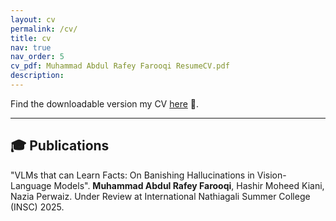 ```yaml
---
layout: cv
permalink: /cv/
title: cv
nav: true
nav_order: 5
cv_pdf: Muhammad Abdul Rafey Farooqi ResumeCV.pdf
description:
---
```


Find the downloadable version my CV [here](Muhammad%20Abdul%20Rafey%20Farooqi%20ResumeCV.pdf) 📜.

---

## 🎓 Publications

"VLMs that can Learn Facts: On Banishing Hallucinations in Vision-Language Models". **Muhammad Abdul Rafey Farooqi**, Hashir Moheed Kiani, Nazia Perwaiz. Under Review at International Nathiagali Summer College (INSC) 2025.